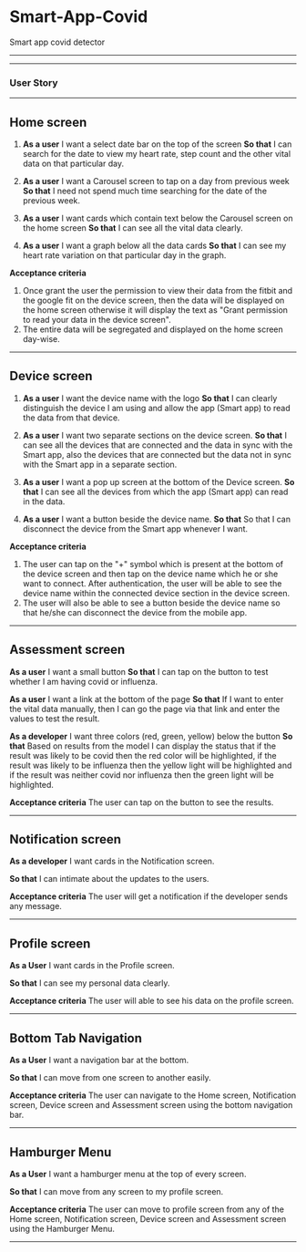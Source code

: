 # Smart-App-Covid
Smart app covid detector
***
***

### User Story
***

## Home screen

1. **As a user** I want a select date bar on the top of the screen **So that** I can search for the date to view my heart rate, step count and the other vital data on that particular day. 

2.  **As a user** I want a Carousel screen to tap on a day from previous week **So that** I need not spend much time searching for the date of the previous week.

3. **As a user** I want cards which contain text below the Carousel screen on the home screen **So that** I can see all the vital data clearly.

4. **As a user** I want a graph below all the data cards **So that** I can see my heart rate variation on that particular day in the graph.

**Acceptance criteria**
1. Once grant the user the permission to view their data from the fitbit and the google fit on the device screen, then the data will be displayed on the home screen otherwise it will display the text as "Grant permission to read your data in the device screen".
2. The entire data will be segregated and displayed on the home screen day-wise.

***

## Device screen

1. **As a user** I want the device name with the logo **So that** I can clearly distinguish the device I am using and allow the app (Smart app) to read the data from that device.

2. **As a user** I want two separate sections on the device screen. **So that** I can see all the devices that are connected and the data in sync with the Smart app, also the devices that are connected but the data not in sync with the Smart app in a separate section.

3. **As a user** I want a pop up screen at the bottom of the Device screen. **So that** I can see all the devices from which the app (Smart app) can read in the data.

4. **As a user** I want a button beside the device name. **So that** So that I can disconnect the device from the Smart app whenever I want.

**Acceptance criteria**
1. The user can tap on the "+" symbol which is present at the bottom of the device screen and then tap on the device name which he or she want to connect. After authentication, the user will be able to see the device name within the connected device section in the device screen.
2. The user will also be able to see a button beside the device name so that he/she can disconnect the device from the mobile app.

***

## Assessment screen

**As a user** I want a small button **So that** I can tap on the button to test whether I am having covid or influenza.

**As a user** I want a link at the bottom of the page **So that** If I want to enter the vital data manually, then I can go the page via that link and enter the values to test the result.

**As a developer** I want three colors (red, green, yellow) below the button **So that** Based on results from the model I can display the status that if the result was likely to be covid then the red color will be highlighted, if the result was likely to be influenza then the yellow light will be highlighted and if the result was neither covid nor influenza then the green light will be highlighted.

**Acceptance criteria**
The user can tap on the button to see the results.

***

## Notification screen

**As a developer** I want cards in the Notification screen.

**So that** I can intimate about the updates to the users.

**Acceptance criteria**
The user will get a notification if the developer sends any message.

***

## Profile screen

**As a User** I want cards in the Profile screen.

**So that** I can see my personal data clearly.

**Acceptance criteria**
The user will able to see his data on the profile screen.

***


## Bottom Tab Navigation

**As a User** I want a navigation bar at the bottom.

**So that** I can move from one screen to another easily.

**Acceptance criteria**
The user can navigate to the Home screen, Notification screen, Device screen and Assessment screen using the bottom navigation bar.

***

## Hamburger Menu

**As a User** I want a hamburger menu at the top of every screen.

**So that** I can move from any screen to my profile screen.

**Acceptance criteria**
The user can move to profile screen from any of the Home screen, Notification screen, Device screen and Assessment screen using the Hamburger Menu.

***
